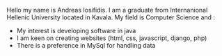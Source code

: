 Hello my name is Andreas Iosifidis. I am a graduate from Internanional Hellenic University located in Kavala. My field is Computer Science and :
- My interest is developing software in java
- I am keen on creating websites (html, css, javascript, django, php) 
- There is a preference in MySql for handling data
